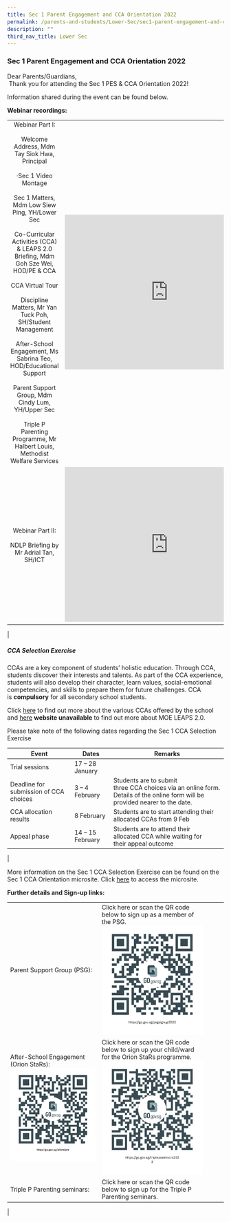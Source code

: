 ```yaml
---
title: Sec 1 Parent Engagement and CCA Orientation 2022
permalink: /parents-and-students/Lower-Sec/sec1-parent-engagement-and-cca-orientation2022/
description: ""
third_nav_title: Lower Sec
---
```

### Sec 1 Parent Engagement and CCA Orientation 2022

Dear Parents/Guardians,  
 Thank you for attending the Sec 1 PES & CCA Orientation 2022!  

Information shared during the event can be found below. 

**Webinar recordings:**

| | |
|:---:|:---:|
| Webinar Part I:<br><br>Welcome Address, Mdm Tay Siok Hwa, Principal<br><br>·Sec 1 Video Montage<br><br>Sec 1 Matters, Mdm Low Siew Ping, YH/Lower Sec<br><br>Co-Curricular Activities (CCA) & LEAPS 2.0 Briefing, Mdm Goh Sze Wei, HOD/PE & CCA<br><br>CCA Virtual Tour<br><br>Discipline Matters, Mr Yan Tuck Poh, SH/Student Management<br><br>After-School Engagement, Ms Sabrina Teo, HOD/Educational Support<br><br>Parent Support Group, Mdm Cindy Lum, YH/Upper Sec<br><br>Triple P Parenting Programme, Mr Halbert Louis, Methodist Welfare Services | <iframe width="480" height="360" src="https://www.youtube.com/embed/6Z7K2xFUnME" title="Sec 1 PES & CCA Orientation 2022: Webinar Part I" frameborder="0" allow="accelerometer; autoplay; clipboard-write; encrypted-media; gyroscope; picture-in-picture" allowfullscreen></iframe> |
| Webinar Part II:<br><br>NDLP Briefing by Mr Adrial Tan, SH/ICT | <iframe width="480" height="360" src="https://www.youtube.com/embed/bkMTZzn-sBc" title="Sec 1 PES & CCA Orientation 2022: Webinar Part II" frameborder="0" allow="accelerometer; autoplay; clipboard-write; encrypted-media; gyroscope; picture-in-picture" allowfullscreen></iframe> |
|

##### CCA Selection Exercise

CCAs are a key component of students’ holistic education. Through CCA, students discover their interests and talents. As part of the CCA experience, students will also develop their character, learn values, social-emotional competencies, and skills to prepare them for future challenges. CCA is **compulsory** for all secondary school students.

Click [here](https://moe-serangoonsec-staging.netlify.app/student-development/cca) to find out more about the various CCAs offered by the school and [here](https://www.moe.gov.sg/programmes/cca/leaps2-0) **website unavailable** to find out more about MOE LEAPS 2.0.

Please take note of the following dates regarding the Sec 1 CCA Selection Exercise

| Event | Dates | Remarks |
|---|---|---|
| Trial sessions | 17 – 28 January |   |
| Deadline for submission of CCA choices | 3 – 4 February | Students are to submit<br>three CCA choices via an online form. Details of the online form will be provided nearer to the date. |
| CCA allocation results | 8 February | Students are to start attending their allocated CCAs from 9 Feb |
| Appeal phase | 14 – 15 February | Students are to attend their<br>allocated CCA while waiting for<br>their appeal outcome |
|

More information on the Sec 1 CCA Selection Exercise can be found on the Sec 1 CCA Orientation microsite. Click [here](https://go.gov.sg/sec1ccaorientation) to access the microsite.

**Further details and Sign-up links:**

|  |  |  |  |  |
|---|---|---|---|---|
| Parent Support Group (PSG):<br>  |Click here or scan the QR code below to sign up as a member of the PSG.<br> ![](/images/OR%20codePSG.jpg) |  |  |  |
| After-School Engagement (Orion StaRs):<br> ![](/images/QR%20codeOrion%20Stars.jpg) | Click here or scan the QR code below to sign up your child/ward for the Orion StaRs programme.<br> ![](/images/QR%20code_triple%20P.jpg) |  |  |  |
| Triple P Parenting seminars:<br>  | Click here or scan the QR code below to sign up for the Triple P Parenting seminars.<br>|
|